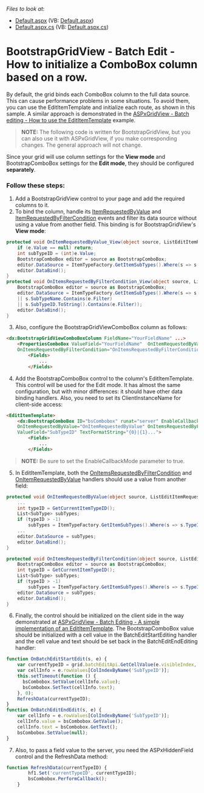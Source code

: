 <!-- default file list -->
*Files to look at*:

* [Default.aspx](./CS/WebSite/Default.aspx) (VB: [Default.aspx](./VB/WebSite/Default.aspx))
* [Default.aspx.cs](./CS/WebSite/Default.aspx.cs) (VB: [Default.aspx.cs](./VB/WebSite/Default.aspx.vb))
<!-- default file list end -->
# BootstrapGridView  - Batch Edit - How to initialize a ComboBox column based on a row.

By default, the grid binds each ComboBox column to the full data source. This can cause performance problems in some situations. To avoid them, you can use the EditItemTemplate and initialize each route, as shown in this sample. A similar approach is demonstrated in the [ASPxGridView - Batch editing - How to use the EditItemTemplate](https://www.devexpress.com/Support/Center/Question/Details/T618940/aspxgridview-batch-editing-how-to-use-edititemtemplate) example. 

><b>NOTE:</b> The following code is written for BootstrapGridView, but you can also use it with ASPxGridView, if you make corresponding changes. The general approach will not change.

Since your grid will use column settings for the **View mode** and BootstrapComboBox settings for the **Edit mode**, they should be configured **separately**.

### Follow these steps: 

1. Add a BootstrapGridView control to your page and add the required columns to it.
2. To bind the column, handle its [ItemRequestedByValue][1] and [ItemRequestedByFilterCondition][2] events and filter its data source without using a value from another field. This binding is for BootstrapGridView's **View mode**:

```csharp
protected void OnItemRequestedByValue_View(object source, ListEditItemRequestedByValueEventArgs e) {
    if (e.Value == null) return;
    int subTypeID = (int)e.Value;
    BootstrapComboBox editor = source as BootstrapComboBox;
    editor.DataSource = ItemTypeFactory.GetItemSubTypes().Where(s => s.SubTypeID == subTypeID);
    editor.DataBind();
}
protected void OnItemsRequestedByFilterCondition_View(object source, ListEditItemsRequestedByFilterConditionEventArgs e) {
    BootstrapComboBox editor = source as BootstrapComboBox;
    editor.DataSource = ItemTypeFactory.GetItemSubTypes().Where(s => s.SubTypeDescription.Contains(e.Filter)
    || s.SubTypeName.Contains(e.Filter)
    || s.SubTypeID.ToString().Contains(e.Filter));
    editor.DataBind();
}
```

3. Also, configure the BootstrapGridViewComboBox column as follows:

```aspx
<dx:BootstrapGridViewComboBoxColumn FieldName="YourFieldName" ...>
    <PropertiesComboBox ValueField="YourFieldName"	OnItemRequestedByValue="OnItemRequestedByValue_View"
    OnItemsRequestedByFilterCondition="OnItemsRequestedByFilterCondition_View" TextFormatString="{0}|{1}...">
        <Fields>
            ...                            
        </Fields>
```
4. Add the BootstrapComboBox control to the column's EditItemTemplate. This control will be used for the Edit mode. It has almost the same configuration, but with minor differences: it should have other data binding handlers. Also, you need to set its ClientInstanceName for client-side access:

```aspx
<EditItemTemplate>
    <dx:BootstrapComboBox ID="bsCombobox" runat="server" EnableCallbackMode="true" ClientInstanceName="bsCombobox"
    OnItemRequestedByValue="OnItemRequestedByValue" OnItemsRequestedByFilterCondition="OnItemsRequestedByFilterCondition"
    ValueField="SubTypeID" TextFormatString="{0}|{1}...">
        <Fields>
            ...
        </Fields>
```
><b>NOTE:</b> Be sure to set the EnableCallbackMode parameter to true.

5. In EditItemTemplate, both the [OnItemsRequestedByFilterCondition][2] and [OnItemRequestedByValue][1] handlers should use a value from another field:
```csharp
protected void OnItemRequestedByValue(object source, ListEditItemRequestedByValueEventArgs e) {
    ...
    int typeID = GetCurrentItemTypeID();
    List<SubType> subTypes;
    if (typeID > -1)
        subTypes = ItemTypeFactory.GetItemSubTypes().Where(s => s.TypeID == typeID && s.SubTypeID.ToString() == id).ToList();
    ...
    editor.DataSource = subTypes;
    editor.DataBind();
}

protected void OnItemsRequestedByFilterCondition(object source, ListEditItemsRequestedByFilterConditionEventArgs e) {
    BootstrapComboBox editor = source as BootstrapComboBox;
    int typeID = GetCurrentItemTypeID();
    List<SubType> subTypes;
    if (typeID > -1)
        subTypes = ItemTypeFactory.GetItemSubTypes().Where(s => s.TypeID == typeID && (s.SubTypeDescription.Contains(e.Filter) ...
    editor.DataSource = subTypes;
    editor.DataBind();
}
```

6. Finally, the control should be initialized on the client side in the way demonstrated at [ASPxGridView - Batch Editing - A simple implementation of an EditItemTemplate](https://www.devexpress.com/Support/Center/p/T115096.aspx). The BootstrapComboBox value should be initialized with a cell value in the BatchEditStartEditing handler and the cell value and text should be set back in the BatchEditEndEditing handler:
```javascript
function OnBatchEditStartEdit(s, e) {
    var currentTypeID = grid.batchEditApi.GetCellValue(e.visibleIndex, 'TypeID');
    var cellInfo = e.rowValues[ColIndexByName('SubTypeID')];
    this.setTimeout(function () {
      bsCombobox.SetValue(cellInfo.value);
      bsCombobox.SetText(cellInfo.text);
    }, 0);
    RefreshData(currentTypeID);
}
function OnBatchEditEndEdit(s, e) {
    var cellInfo = e.rowValues[ColIndexByName('SubTypeID')];
    cellInfo.value = bsCombobox.GetValue();
    cellInfo.text = bsCombobox.GetText();
    bsCombobox.SetValue(null);
}
```
7. Also, to pass a field value to the server, you need the ASPxHiddenField control and the RefreshData method:

```javascript
function RefreshData(currentTypeID) {
		hf1.Set('currentTypeID', currentTypeID);
		bsCombobox.PerformCallback();
	}
```
[1]: https://documentation.devexpress.com/AspNet/DevExpress.Web.ASPxComboBox.ItemRequestedByValue.event
[2]: https://documentation.devexpress.com/AspNet/DevExpress.Web.ASPxComboBox.ItemsRequestedByFilterCondition.event

